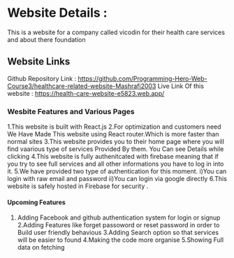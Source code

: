 # Website Details :
This is a website for a company called vicodin for their health care services and about there foundation

## Website  Links 

Github Repository Link : https://github.com/Programming-Hero-Web-Course3/healthcare-related-website-Mashrafi2003
Live Link Of this website : https://health-care-website-e5823.web.app/

### Wesbite Features and Various Pages

1.This website is built with React.js
2.For optimization and customers need We Have Made This website using React router.Which is more faster than normal sites
3.This website provides you to their home page where you will find vaarious type of services Provided By them. You Can see Details while clicking
4.This website is fully authenitcated with firebase meaning that if you try to see full services and all other informations you have to log in into it. 
5.We have provided two type of authentication for this moment. 
    i)You can login with raw email and password
    ii)You can login via google directly
6.This website is safely hosted in Firebase for security .

#### Upcoming Features

1. Adding Facebook and github authentication system for login or signup
2.Adding Features like forget passoword or reset password in order to Build user friendly behavious 
3.Adding Search option so that services will be easier to found
4.Making the code more organise
5.Showing Full data on fetching